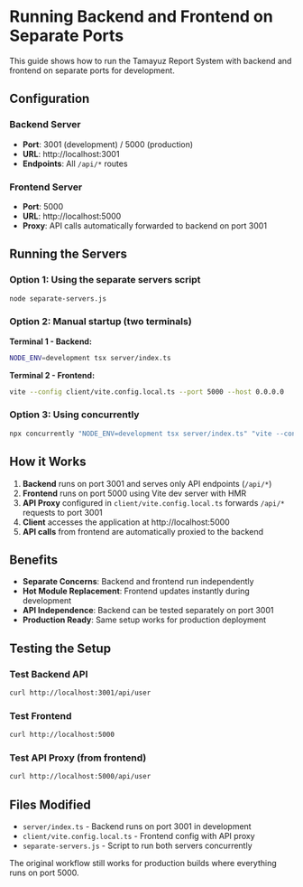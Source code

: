 # Running Backend and Frontend on Separate Ports

This guide shows how to run the Tamayuz Report System with backend and frontend on separate ports for development.

## Configuration

### Backend Server
- **Port**: 3001 (development) / 5000 (production)
- **URL**: http://localhost:3001
- **Endpoints**: All `/api/*` routes

### Frontend Server  
- **Port**: 5000
- **URL**: http://localhost:5000
- **Proxy**: API calls automatically forwarded to backend on port 3001

## Running the Servers

### Option 1: Using the separate servers script
```bash
node separate-servers.js
```

### Option 2: Manual startup (two terminals)

**Terminal 1 - Backend:**
```bash
NODE_ENV=development tsx server/index.ts
```

**Terminal 2 - Frontend:**
```bash
vite --config client/vite.config.local.ts --port 5000 --host 0.0.0.0
```

### Option 3: Using concurrently
```bash
npx concurrently "NODE_ENV=development tsx server/index.ts" "vite --config client/vite.config.local.ts --port 5000 --host 0.0.0.0"
```

## How it Works

1. **Backend** runs on port 3001 and serves only API endpoints (`/api/*`)
2. **Frontend** runs on port 5000 using Vite dev server with HMR
3. **API Proxy** configured in `client/vite.config.local.ts` forwards `/api/*` requests to port 3001
4. **Client** accesses the application at http://localhost:5000
5. **API calls** from frontend are automatically proxied to the backend

## Benefits

- **Separate Concerns**: Backend and frontend run independently
- **Hot Module Replacement**: Frontend updates instantly during development
- **API Independence**: Backend can be tested separately on port 3001
- **Production Ready**: Same setup works for production deployment

## Testing the Setup

### Test Backend API
```bash
curl http://localhost:3001/api/user
```

### Test Frontend
```bash
curl http://localhost:5000
```

### Test API Proxy (from frontend)
```bash
curl http://localhost:5000/api/user
```

## Files Modified

- `server/index.ts` - Backend runs on port 3001 in development
- `client/vite.config.local.ts` - Frontend config with API proxy
- `separate-servers.js` - Script to run both servers concurrently

The original workflow still works for production builds where everything runs on port 5000.